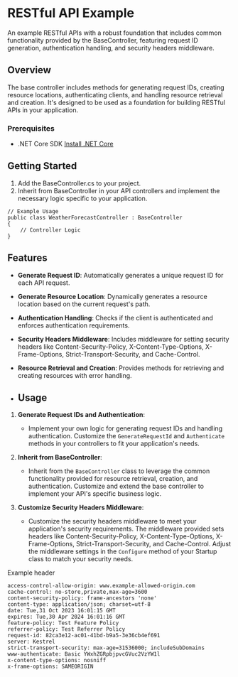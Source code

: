 # RESTful API Example

An example RESTful APIs with a robust foundation that includes common functionality provided by the BaseController, featuring request ID generation, authentication handling, and security headers middleware.

## Overview

The base controller includes methods for generating request IDs, creating resource locations, authenticating clients, and handling resource retrieval and creation. It's designed to be used as a foundation for building RESTful APIs in your application.

### Prerequisites

- .NET Core SDK [Install .NET Core](https://dotnet.microsoft.com/download)

## Getting Started


1. Add the BaseController.cs to your project.
2. Inherit from BaseController in your API controllers and implement the necessary logic specific to your application.

```
// Example Usage
public class WeatherForecastController : BaseController
{
    // Controller Logic
}
```
## Features

- **Generate Request ID**: Automatically generates a unique request ID for each API request.
- **Generate Resource Location**: Dynamically generates a resource location based on the current request's path.
- **Authentication Handling**: Checks if the client is authenticated and enforces authentication requirements.
- **Security Headers Middleware**: Includes middleware for setting security headers like Content-Security-Policy, X-Content-Type-Options, X-Frame-Options, Strict-Transport-Security, and Cache-Control.
- **Resource Retrieval and Creation**: Provides methods for retrieving and creating resources with error handling.

- ## Usage

1. **Generate Request IDs and Authentication**:
   - Implement your own logic for generating request IDs and handling authentication. Customize the `GenerateRequestId` and `Authenticate` methods in your controllers to fit your application's needs.

2. **Inherit from BaseController**:
   - Inherit from the `BaseController` class to leverage the common functionality provided for resource retrieval, creation, and authentication. Customize and extend the base controller to implement your API's specific business logic.

3. **Customize Security Headers Middleware**:
   - Customize the security headers middleware to meet your application's security requirements. The middleware provided sets headers like Content-Security-Policy, X-Content-Type-Options, X-Frame-Options, Strict-Transport-Security, and Cache-Control. Adjust the middleware settings in the `Configure` method of your Startup class to match your security needs.

Example header
```
access-control-allow-origin: www.example-allowed-origin.com 
cache-control: no-store,private,max-age=3600 
content-security-policy: frame-ancestors 'none' 
content-type: application/json; charset=utf-8 
date: Tue,31 Oct 2023 16:01:15 GMT 
expires: Tue,30 Apr 2024 16:01:16 GMT 
feature-policy: Test Feature Policy 
referrer-policy: Test Referrer Policy 
request-id: 82ca3e12-ac01-41bd-b9a5-3e36cb4ef691 
server: Kestrel 
strict-transport-security: max-age=31536000; includeSubDomains 
www-authenticate: Basic YWxhZGRpbjpvcGVuc2VzYW1l 
x-content-type-options: nosniff 
x-frame-options: SAMEORIGIN 
```
